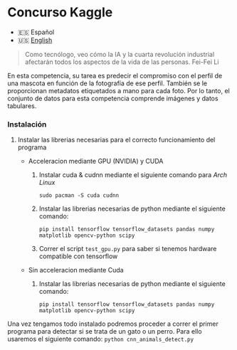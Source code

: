 # Concurso Kaggle
- 🇪🇸 Español
- 🇺🇸 [English](https://github.com/Fernando2706/Pawpularity-Contest/blob/main/README.md)

> Como tecnólogo, veo cómo la IA y la cuarta revolución industrial afectarán todos los aspectos de la vida de las personas.      Fei-Fei Li

En esta competencia, su tarea es predecir el compromiso con el perfil de una mascota en función de la fotografía de ese perfil. También se le proporcionan metadatos etiquetados a mano para cada foto. Por lo tanto, el conjunto de datos para esta competencia comprende imágenes y datos tabulares.

### Instalación
1. Instalar las librerias necesarias para el correcto funcionamiento del programa

    - Acceleracion mediante GPU (NVIDIA) y CUDA
        1. Instalar cuda & cudnn mediante el siguiente comando para *Arch Linux*

            ``` sudo pacman -S cuda cudnn ```
        
        2. Instalar las librerias necesarias de python mediante el siguiente comando:

            ```pip install tensorflow tensorflow_datasets pandas numpy matplotlib opencv-python scipy ```

        3. Correr el script `test_gpu.py` para saber si tenemos hardware compatible con tensorflow
    
    - Sin acceleracion mediante Cuda
         1. Instalar las librerias necesarias de python mediante el siguiente comando:

            ```pip install tensorflow tensorflow_datasets pandas numpy matplotlib opencv-python scipy ```

Una vez tengamos todo instalado podremos proceder a correr el primer programa para detectar si se trata de un gato o un perro. Para ello usaremos el siguiente comando:
    ```python cnn_animals_detect.py```
